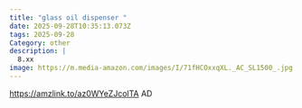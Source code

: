 ```yaml
---
title: "glass oil dispenser "
date: 2025-09-28T10:35:13.073Z
tags: 2025-09-28
Category: other
description: |
  8.xx
image: https://m.media-amazon.com/images/I/71fHCOxxqXL._AC_SL1500_.jpg
---
```

https://amzlink.to/az0WYeZJcolTA
AD